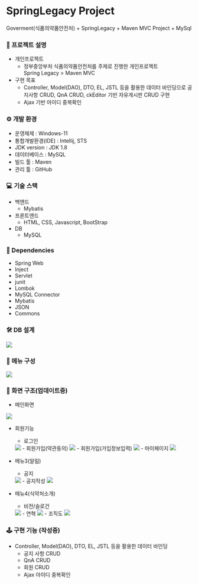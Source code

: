 # SpringLegacy Project
Goverment(식품의약품안전처) + SpringLegacy + Maven MVC Project + MySql

### 📢 프로젝트 설명 
- 개인프로젝트<br>
  - 정부중앙부처 식품의약품안전처를 주제로 진행한 개인프로젝트 <br>
  Spring Legacy > Maven MVC<br>
- 구현 목표<br>
  - Controller, Model(DAO), DTO, EL, JSTL 등을 활용한 데이터 바인딩으로
  공지사항 CRUD, QnA CRUD, ckEditor 기반 자유게시판 CRUD 구현
  - Ajax 기반 아이디 중복확인

### ⚙ 개발 환경
- 운영체제 : Windows-11
- 통합개발환경(IDE) : Intellij, STS
- JDK version : JDK 1.8
- 데이터베이스 : MySQL
- 빌드 툴 : Maven
- 관리 툴 : GitHub

### 💻 기술 스택
- 백엔드
  - Mybatis
- 프론트엔드<br>
  - HTML, CSS, Javascript, BootStrap 
- DB<br>
  - MySQL

### 🔌 Dependencies
- Spring Web
- Inject
- Servlet
- junit
- Lombok
- MySQL Connector
- Mybatis
- JSON
- Commons

### 🛠 DB 설계
<img src="./readmeImg/erd.png">

### 📜 메뉴 구성
<img src="./readmeImg/menu.png">

### 🎥 화면 구조(업데이트중)
- 메인화면
<img src="./readmeImg/main.png">

- 회원기능
  - 로그인
  <img src="./readmeImg/login.png">
  - 회원가입(약관동의)
  <img src="./readmeImg/agree.png">
  - 회원가입(가입정보입력)
  <img src="./readmeImg/usersInsert.png">
  - 마이페이지
  <img src="./readmeImg/mypage.png">
  
- 메뉴3(알림)
  - 공지
  <img src="./readmeImg/noticeList.png">
  - 공지작성
  <img src="./readmeImg/noticeInsert.png">
  
- 메뉴4(식약처소개)
  - 비전/슬로건
  <img src="./readmeImg/vision.png">
  - 연혁
  <img src="./readmeImg/history.png">
  - 조직도
  <img src="./readmeImg/organi.png">

### 🕹 구현 기능 (작성중)
- Controller, Model(DAO), DTO, EL, JSTL 등을 활용한 데이터 바인딩
  - 공지 사항 CRUD
  - QnA CRUD
  - 회원 CRUD
  - Ajax 아이디 중복확인